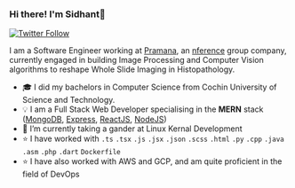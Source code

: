 ### Hi there! I'm Sidhant👋
[![Twitter Follow](https://img.shields.io/twitter/follow/SidhantUnnithan.svg?style=flat&logo=twitter&color=1DA1F2&labelColor=000000)](https://twitter.com/SidhantUnnithan)

I am a Software Engineer working at [Pramana](https://pramana.ai/), an [nference](https://nference.com/) group company, currently engaged in building Image Processing and Computer Vision algorithms to reshape Whole Slide Imaging in Histopathology.
- 🎓 I did my bachelors in Computer Science from Cochin University of Science and Technology.
- 💡 I am a Full Stack Web Developer specialising in the **MERN** stack ([MongoDB](https://www.mongodb.com/), [Express](https://expressjs.com/), [ReactJS](https://reactjs.org/), [NodeJS](https://nodejs.org/en/))
- 🔭 I’m currently taking a gander at Linux Kernal Development
- ⭐️ I have worked with `.ts` `.tsx` `.js` `.jsx` `.json` `.scss` `.html` `.py` `.cpp` `.java` `.asm` `.php` `.dart` `Dockerfile`
- ⭐️ I have also worked with AWS and GCP, and am quite proficient in the field of DevOps
